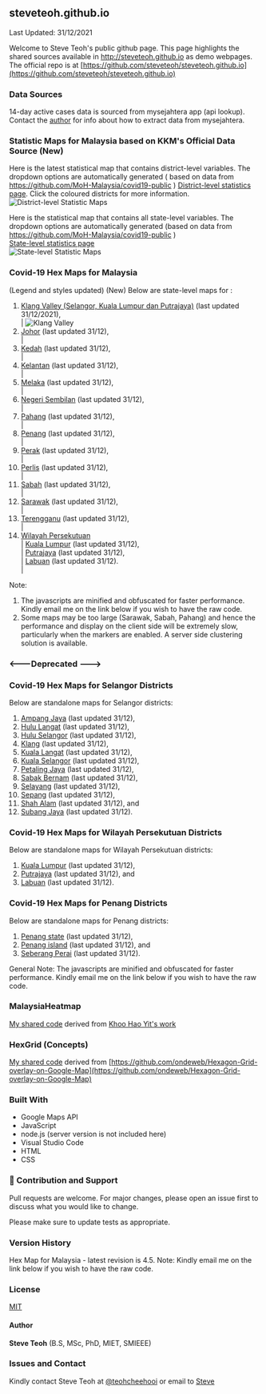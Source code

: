 ﻿## steveteoh.github.io
Last Updated: 31/12/2021
    
Welcome to Steve Teoh's public github page. This page highlights the shared sources available in http://steveteoh.github.io as demo webpages.
The official repo is at [https://github.com/steveteoh/steveteoh.github.io](https://github.com/steveteoh/steveteoh.github.io)

### Data Sources
14-day active cases data is sourced from mysejahtera app (api lookup). Contact the [author](mailto:chteoh@1utar.my?subject=Mysejahtera "Mysejahtera") for info about how to extract data from mysejahtera.

### Statistic Maps for Malaysia based on KKM's Official Data Source (New)
Here is the latest statistical map that contains district-level variables. The dropdown options are automatically generated ( based on data from https://github.com/MoH-Malaysia/covid19-public ) 
[District-level statistics page](https://steveteoh.github.io/Statistics/main2.html). Click the coloured districts for more information.
![District-level Statistic Maps](https://steveteoh.github.io/img/statistics2.png) 

Here is the statistical map that contains all state-level variables. The dropdown options are automatically generated (based on data from https://github.com/MoH-Malaysia/covid19-public )  
[State-level statistics page](https://steveteoh.github.io/Statistics/)     
![State-level Statistic Maps](https://steveteoh.github.io/img/statistics.png)

### Covid-19 Hex Maps for Malaysia
(Legend and styles updated)  (New)
Below are state-level maps for : <br>
1. [Klang Valley (Selangor, Kuala Lumpur dan Putrajaya)](http://steveteoh.github.io/KlangValley/) (last updated 31/12/2021), <br> |  ![Klang Valley](https://steveteoh.github.io/img/klangvalley.jpg)
2. [Johor](http://steveteoh.github.io/Johor/) (last updated 31/12), <br>        |
3. [Kedah](https://steveteoh.github.io/Kedah/) (last updated 31/12), <br>  |
4. [Kelantan](https://steveteoh.github.io/Kelantan/) (last updated 31/12), <br>  |
5. [Melaka](http://steveteoh.github.io/Melaka/) (last updated 31/12), <br>  |
6. [Negeri Sembilan](http://steveteoh.github.io/NegeriSembilan/) (last updated 31/12), <br>  |
7. [Pahang](https://steveteoh.github.io/Pahang/) (last updated 31/12), <br>  |
8. [Penang](http://steveteoh.github.io/Penang/) (last updated 31/12), <br>  |
9. [Perak](https://steveteoh.github.io/Perak/) (last updated 31/12), <br>  |
10. [Perlis](https://steveteoh.github.io/Perlis/) (last updated 31/12), <br>  |
11. [Sabah](http://steveteoh.github.io/Sabah/) (last updated 31/12), <br>  |
12. [Sarawak](http://steveteoh.github.io/Sarawak/) (last updated 31/12), <br>  |
13. [Terengganu](https://steveteoh.github.io/Terengganu/) (last updated 31/12), <br>  |
14. [Wilayah Persekutuan](http://steveteoh.github.io/Wilayah/) <br>  |
    [Kuala Lumpur](http://steveteoh.github.io/KualaLumpur/) (last updated 31/12), <br>  |
    [Putrajaya](http://steveteoh.github.io/Putrajaya/) (last updated 31/12), <br>  |
    [Labuan](http://steveteoh.github.io/Labuan/) (last updated 31/12).<br>  | 
 
Note: 
1. The javascripts are minified and obfuscated for faster performance. Kindly email me on the link below if you wish to have the raw code. 
2. Some maps may be too large (Sarawak, Sabah, Pahang) and hence the performance and display on the client side will be extremely slow, particularly when the markers are enabled. 
   A server side clustering solution is available.

### <---Deprecated --->
### Covid-19 Hex Maps for Selangor Districts
Below are standalone maps for Selangor districts: <br>
1. [Ampang Jaya](http://steveteoh.github.io/Selangor/AmpangJaya/) (last updated 31/12), <br>
2. [Hulu Langat](http://steveteoh.github.io/Selangor/HuluLangat/) (last updated 31/12), <br>
3. [Hulu Selangor](http://steveteoh.github.io/Selangor/HuluSelangor/) (last updated 31/12), <br>
4. [Klang](http://steveteoh.github.io/Selangor/Klang/) (last updated 31/12), <br>
5. [Kuala Langat](http://steveteoh.github.io/Selangor/KualaLangat/) (last updated 31/12), <br>
6. [Kuala Selangor](http://steveteoh.github.io/Selangor/KualaSelangor/) (last updated 31/12), <br>
7. [Petaling Jaya](http://steveteoh.github.io/Selangor/PetalingJaya/) (last updated 31/12), <br>
8. [Sabak Bernam](http://steveteoh.github.io/Selangor/SabakBernam) (last updated 31/12), <br>
9. [Selayang](http://steveteoh.github.io/Selangor/Selayang/) (last updated 31/12), <br>
10. [Sepang](http://steveteoh.github.io/Selangor/Sepang/) (last updated 31/12), <br>
11. [Shah Alam](http://steveteoh.github.io/Selangor/ShahAlam/) (last updated 31/12), and  <br>
12. [Subang Jaya](http://steveteoh.github.io/Selangor/SubangJaya/) (last updated 31/12).<br>

### Covid-19 Hex Maps for Wilayah Persekutuan Districts
Below are standalone maps for Wilayah Persekutuan districts: <br>
1. [Kuala Lumpur](http://steveteoh.github.io/KualaLumpur) (last updated 31/12),<br>
2. [Putrajaya](http://steveteoh.github.io/Putrajaya) (last updated 31/12), and<br>
3. [Labuan](http://steveteoh.github.io/Labuan) (last updated 31/12).<br>

### Covid-19 Hex Maps for Penang Districts
Below are standalone maps for Penang districts: <br>
1. [Penang state](http://steveteoh.github.io/Penang/index.html) (last updated 31/12),  <br>
2. [Penang island](http://steveteoh.github.io/Penang/island.html) (last updated 31/12), and  <br>
3. [Seberang Perai](http://steveteoh.github.io/Penang/perai.html) (last updated 31/12). <br>

General Note: The javascripts are minified and obfuscated for faster performance. Kindly email me on the link below if you wish to have the raw code. 

### MalaysiaHeatmap
[My shared code](http://steveteoh.github.io/MalaysiaHeatMap) derived from [Khoo Hao Yit's work](https://github.com/KhooHaoYit/KhooHaoYit.github.io/tree/main/Covid19%20Malaysia%20Heatmap)

### HexGrid (Concepts)
[My shared code](http://steveteoh.github.io/HexGrid) derived from [https://github.com/ondeweb/Hexagon-Grid-overlay-on-Google-Map](https://github.com/ondeweb/Hexagon-Grid-overlay-on-Google-Map) 

### Built With

- Google Maps API
- JavaScript
- node.js (server version is not included here)
- Visual Studio Code
- HTML
- CSS

### 🤝 Contribution and Support
Pull requests are welcome. For major changes, please open an issue first to discuss what you would like to change.

Please make sure to update tests as appropriate.

### Version History
Hex Map for Malaysia - latest revision is 4.5.
Note: Kindly email me on the link below if you wish to have the raw code. 

### License
[MIT](https://steveteoh.github.io/LICENSE)

#### Author
**Steve Teoh** (B.S, MSc, PhD, MIET, SMIEEE)

### Issues and Contact
Kindly contact Steve Teoh at [@teohcheehooi](https://twitter.com/teohcheehooi) or email to [Steve](mailto:chteoh@1utar.my?subject=Map "Map")
